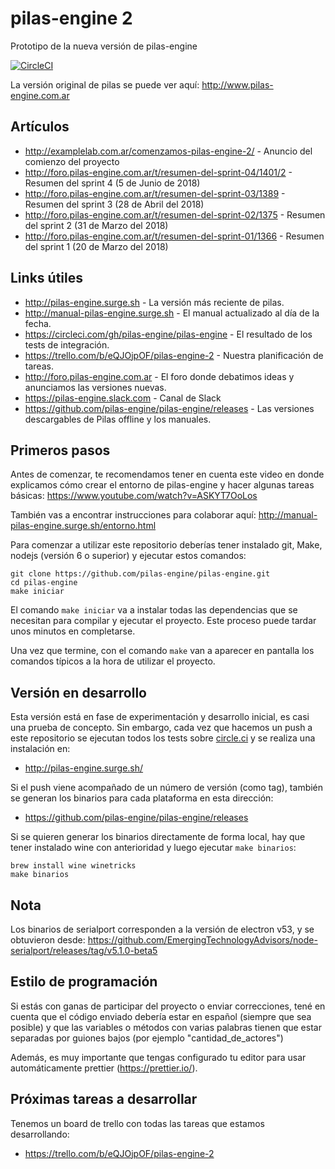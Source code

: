 # pilas-engine 2


Prototipo de la nueva versión de pilas-engine

[![CircleCI](https://circleci.com/gh/pilas-engine/pilas-engine.svg?style=svg)](https://circleci.com/gh/pilas-engine/pilas-engine)

La versión original de pilas se puede ver aquí: http://www.pilas-engine.com.ar


## Artículos

- http://examplelab.com.ar/comenzamos-pilas-engine-2/ - Anuncio del comienzo del proyecto
- http://foro.pilas-engine.com.ar/t/resumen-del-sprint-04/1401/2 - Resumen del sprint 4 (5 de Junio de 2018)
- http://foro.pilas-engine.com.ar/t/resumen-del-sprint-03/1389 - Resumen del sprint 3 (28 de Abril del 2018)
- http://foro.pilas-engine.com.ar/t/resumen-del-sprint-02/1375 - Resumen del sprint 2 (31 de Marzo del 2018)
- http://foro.pilas-engine.com.ar/t/resumen-del-sprint-01/1366 - Resumen del sprint 1 (20 de Marzo del 2018)




## Links útiles


- http://pilas-engine.surge.sh - La versión más reciente de pilas.
- http://manual-pilas-engine.surge.sh - El manual actualizado al día de la fecha.
- https://circleci.com/gh/pilas-engine/pilas-engine - El resultado de los tests de integración.
- https://trello.com/b/eQJOjpOF/pilas-engine-2 - Nuestra planificación de tareas.
- http://foro.pilas-engine.com.ar - El foro donde debatimos ideas y anunciamos las versiones nuevas.
- https://pilas-engine.slack.com - Canal de Slack
- https://github.com/pilas-engine/pilas-engine/releases - Las versiones descargables de Pilas offline y los manuales. 

## Primeros pasos

Antes de comenzar, te recomendamos tener en cuenta este video en donde
explicamos cómo crear el entorno de pilas-engine y hacer algunas tareas básicas: https://www.youtube.com/watch?v=ASKYT7OoLos

También vas a encontrar instrucciones para colaborar aquí: http://manual-pilas-engine.surge.sh/entorno.html

Para comenzar a utilizar este repositorio deberías tener instalado git, Make, nodejs
(versión 6 o superior) y ejecutar estos comandos:

```
git clone https://github.com/pilas-engine/pilas-engine.git
cd pilas-engine
make iniciar
```

El comando `make iniciar` va a instalar todas las dependencias que se
necesitan para compilar y ejecutar el proyecto. Este proceso puede tardar
unos minutos en completarse.

Una vez que termine, con el comando `make` van a aparecer en pantalla
los comandos típicos a la hora de utilizar el proyecto.

## Versión en desarrollo

Esta versión está en fase de experimentación y desarrollo inicial, es casi una
prueba de concepto. Sin embargo, cada vez que hacemos un push a este repositorio
se ejecutan todos los tests sobre [circle.ci](https://circleci.com/gh/pilas-engine)
y se realiza una instalación en:

* http://pilas-engine.surge.sh/

Si el push viene acompañado de un número de versión (como tag), también
se generan los binarios para cada plataforma en esta dirección:

* https://github.com/pilas-engine/pilas-engine/releases

Si se quieren generar los binarios directamente de forma local, hay que tener
instalado wine con anterioridad y luego ejecutar `make binarios`:

```
brew install wine winetricks
make binarios
```

## Nota

Los binarios de serialport corresponden a la versión de electron v53, y se
obtuvieron desde: https://github.com/EmergingTechnologyAdvisors/node-serialport/releases/tag/v5.1.0-beta5

## Estilo de programación

Si estás con ganas de participar del proyecto o enviar correcciones, tené
en cuenta que el código enviado debería estar en español (siempre que sea
posible) y que las variables o métodos con varias palabras tienen que estar
separadas por guiones bajos (por ejemplo "cantidad_de_actores")

Además, es muy importante que tengas configurado tu editor para usar
automáticamente prettier (https://prettier.io/).



## Próximas tareas a desarrollar

Tenemos un board de trello con todas las tareas que estamos desarrollando:

- https://trello.com/b/eQJOjpOF/pilas-engine-2

